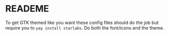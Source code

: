 # READEME

To get GTK themed like you want these config files should do the job but require you to
`yay install starlabs`. Do both the font/icons and the theme. 
